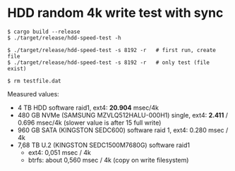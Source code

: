 # HDD random 4k write test with sync
```
$ cargo build --release
$ ./target/release/hdd-speed-test -h

$ ./target/release/hdd-speed-test -s 8192 -r   # first run, create file
$ ./target/release/hdd-speed-test -s 8192 -r   # only test (file exist)

$ rm testfile.dat
```

Measured values:
  * 4 TB HDD software raid1, ext4: **20.904** msec/4k
  * 480 GB NVMe (SAMSUNG MZVLQ512HALU-000H1) single, ext4: **2.411** / 0.696 msec/4k  (slower value is after 15 full write)
  * 960 GB SATA (KINGSTON SEDC600) software raid 1, ext4: 0.280 msec / 4k
  * 7,68 TB U.2 (KINGSTON SEDC1500M7680G) software raid1
    * ext4: 0,051 msec / 4k
    * btrfs: about 0,560 msec / 4k (copy on write filesystem)
